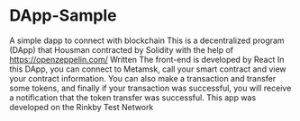 # DApp-Sample
A simple dapp to connect with blockchain
This is a decentralized program (DApp) that Housman contracted by Solidity with the help of https://openzeppelin.com/
Written
The front-end is developed by React
In this DApp, you can connect to Metamsk, call your smart contract and view your contract information.
You can also make a transaction and transfer some tokens, and finally if your transaction was successful, you will receive a notification that the token transfer was successful.
This app was developed on the Rinkby Test Network
